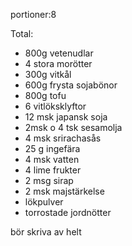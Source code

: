 portioner:8 

Total: 
- 800g vetenudlar
- 4 stora morötter
- 300g vitkål
- 600g frysta sojabönor
- 800g tofu
- 6 vitlöksklyftor
- 12 msk japansk soja
- 2msk o 4 tsk sesamolja
- 4 msk srirachasås
- 25 g ingefära
- 4 msk vatten
- 4 lime frukter
- 2 msg sirap 
- 2 msk majstärkelse
- lökpulver
- torrostade jordnötter

bör skriva av helt
